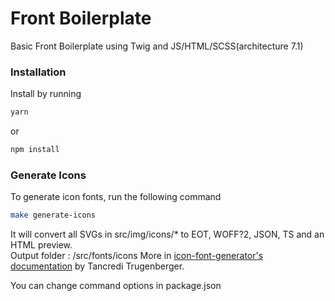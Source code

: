 # Front Boilerplate

Basic Front Boilerplate using Twig and JS/HTML/SCSS(architecture 7.1)

### Installation

Install by running
``` js
yarn
```
or
``` js
npm install
```

### Generate Icons

To generate icon fonts, run the following command 
``` sh
make generate-icons
```
It will convert all SVGs in src/img/icons/* to EOT, WOFF?2, JSON, TS and an HTML preview.  
Output folder : /src/fonts/icons
More in [icon-font-generator's documentation](https://github.com/Workshape/icon-font-generator/blob/v2.1.2/README.md) by Tancredi Trugenberger.  

You can change command options in package.json
